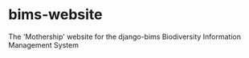 # bims-website
The 'Mothership' website for the django-bims Biodiversity Information Management System

